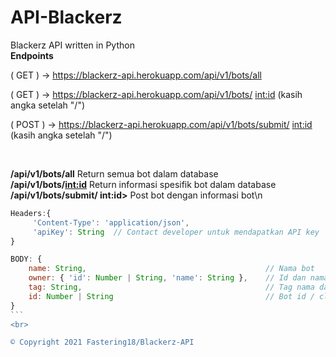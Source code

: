 # API-Blackerz
Blackerz API written in Python
<br>
**__Endpoints__**

( GET ) -> https://blackerz-api.herokuapp.com/api/v1/bots/all

( GET ) -> https://blackerz-api.herokuapp.com/api/v1/bots/ <int:id>  (kasih angka setelah "/")

( POST ) -> https://blackerz-api.herokuapp.com/api/v1/bots/submit/ <int:id>    (kasih angka setelah "/")

<br>

**/api/v1/bots/all**
Return semua bot dalam database
<br>
**/api/v1/bots/<int:id>**
Return informasi spesifik bot dalam database
<br>
**/api/v1/bots/submit/ int:id>**
Post bot dengan informasi bot\n
```js
Headers:{
     'Content-Type': 'application/json',
     'apiKey': String  // Contact developer untuk mendapatkan API key
}
```
````js
BODY: {
    name: String,                                        // Nama bot
    owner: { 'id': Number | String, 'name': String },    // Id dan nama akun Discord untuk developer bot
    tag: String,                                         // Tag nama dan diskriminator 
    id: Number | String                                  // Bot id / client id
}
```
<br>

© Copyright 2021 Fastering18/Blackerz-API
